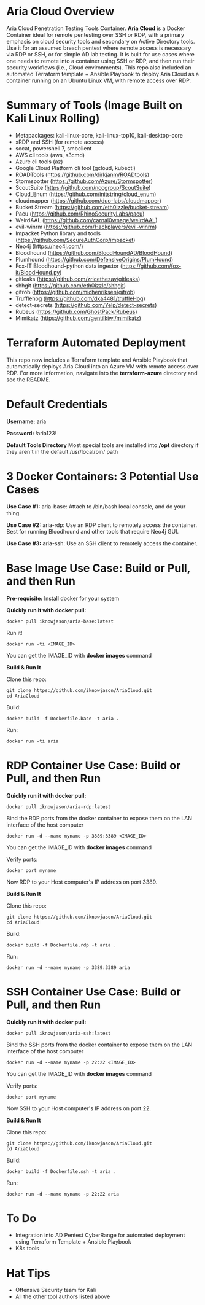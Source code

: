 # Aria Cloud Overview
Aria Cloud Penetration Testing Tools Container.  **Aria Cloud** is a Docker Container ideal for remote pentesting over SSH or RDP, with a primary emphasis on cloud security tools and secondary on Active Directory tools.  Use it for an assumed breach pentest where remote access is necessary via RDP or SSH, or for simple AD lab testing.  It is built for use cases where one needs to remote into a container using SSH or RDP, and then run their security workflows (i.e., Cloud environments).  This repo also included an automated Terraform template + Ansible Playbook to deploy Aria Cloud as a container running on an Ubuntu Linux VM, with remote access over RDP. 

# Summary of Tools (Image Built on Kali Linux Rolling)
* Metapackages:  kali-linux-core, kali-linux-top10, kali-desktop-core
* xRDP and SSH (for remote access)
* socat, powershell 7, smbclient
* AWS cli tools (aws, s3cmd)
* Azure cli tools (az)
* Google Cloud Platform cli tool (gcloud, kubectl)
* ROADTools (https://github.com/dirkjanm/ROADtools)
* Stormspotter (https://github.com/Azure/Stormspotter)
* ScoutSuite (https://github.com/nccgroup/ScoutSuite)
* Cloud_Enum (https://github.com/initstring/cloud_enum)
* cloudmapper (https://github.com/duo-labs/cloudmapper)
* Bucket Stream (https://github.com/eth0izzle/bucket-stream)
* Pacu (https://github.com/RhinoSecurityLabs/pacu)
* WeirdAAL (https://github.com/carnal0wnage/weirdAAL)
* evil-winrm (https://github.com/Hackplayers/evil-winrm)
* Impacket Python library and tools (https://github.com/SecureAuthCorp/impacket)
* Neo4j (https://neo4j.com/)
* Bloodhound (https://github.com/BloodHoundAD/BloodHound)
* Plumhound (https://github.com/DefensiveOrigins/PlumHound)
* Fox-IT Bloodhound-python data ingestor (https://github.com/fox-it/BloodHound.py)
* gitleaks (https://github.com/zricethezav/gitleaks)
* shhgit (https://github.com/eth0izzle/shhgit)
* gitrob (https://github.com/michenriksen/gitrob)
* Trufflehog (https://github.com/dxa4481/truffleHog)
* detect-secrets (https://github.com/Yelp/detect-secrets)
* Rubeus (https://github.com/GhostPack/Rubeus)
* Mimikatz (https://github.com/gentilkiwi/mimikatz)

# Terraform Automated Deployment

This repo now includes a Terraform template and Ansible Playbook that automatically deploys Aria Cloud into an Azure VM with remote access over RDP.  For more information, navigate into the **terraform-azure** directory and see the README.


# Default Credentials

**Username:**  aria

**Password:**  !aria123!

**Default Tools Directory** Most special tools are installed into **/opt** directory if they aren't in the default /usr/local/bin/ path

# 3 Docker Containers:  3 Potential Use Cases
**Use Case #1:**  aria-base:  Attach to /bin/bash local console, and do your thing.

**Use Case #2:**  aria-rdp:  Use an RDP client to remotely access the container.  Best for running Bloodhound and other tools that require Neo4j GUI.

**Use Case #3:**  aria-ssh:  Use an SSH client to remotely access the container.

# Base Image Use Case:  Build or Pull, and then Run 

**Pre-requisite:** Install docker for your system

**Quickly run it with docker pull:** 

```
docker pull iknowjason/aria-base:latest
```
Run it!
```
docker run -ti <IMAGE_ID>
```
You can get the IMAGE_ID with **docker images** command

**Build & Run It** 

Clone this repo:

```
git clone https://github.com/iknowjason/AriaCloud.git
cd AriaCloud
```
Build:
```
docker build -f Dockerfile.base -t aria .
```
Run:
```
docker run -ti aria
```

# RDP Container Use Case:  Build or Pull, and then Run 

**Quickly run it with docker pull:** 
```
docker pull iknowjason/aria-rdp:latest
```
Bind the RDP ports from the docker container to expose them on the LAN interface of the host computer
```
docker run -d --name myname -p 3389:3389 <IMAGE_ID>
```
You can get the IMAGE_ID with **docker images** command

Verify ports:
```
docker port myname
```
Now RDP to your Host computer's IP address on port 3389.

**Build & Run It** 

Clone this repo:
```
git clone https://github.com/iknowjason/AriaCloud.git
cd AriaCloud
```
Build:
```
docker build -f Dockerfile.rdp -t aria .
```
Run:
```
docker run -d --name myname -p 3389:3389 aria
```

# SSH Container Use Case:  Build or Pull, and then Run 

**Quickly run it with docker pull:** 
```
docker pull iknowjason/aria-ssh:latest
```
Bind the SSH ports from the docker container to expose them on the LAN interface of the host computer
```
docker run -d --name myname -p 22:22 <IMAGE_ID>
```
You can get the IMAGE_ID with **docker images** command

Verify ports:
```
docker port myname
```
Now SSH to your Host computer's IP address on port 22.

**Build & Run It** 

Clone this repo:
```
git clone https://github.com/iknowjason/AriaCloud.git
cd AriaCloud
```
Build:
```
docker build -f Dockerfile.ssh -t aria .
```
Run:
```
docker run -d --name myname -p 22:22 aria
```

# To Do
* Integration into AD Pentest CyberRange for automated deployment using Terraform Template + Ansible Playbook
* K8s tools

# Hat Tips
* Offensive Security team for Kali
* All the other tool authors listed above
